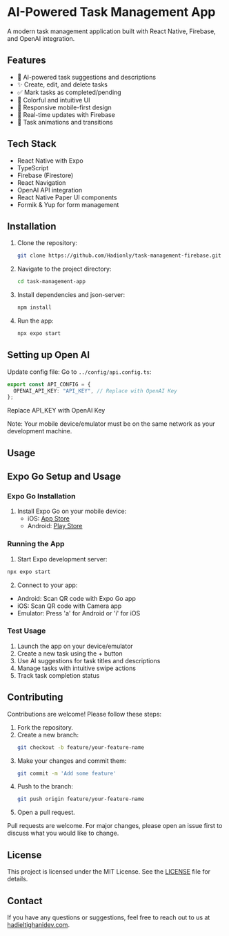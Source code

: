 # AI-Powered Task Management App

A modern task management application built with React Native, Firebase, and OpenAI integration.

## Features

- 🤖 AI-powered task suggestions and descriptions
- ✨ Create, edit, and delete tasks
- ✅ Mark tasks as completed/pending
- 🎨 Colorful and intuitive UI
- 📱 Responsive mobile-first design
- 🔄 Real-time updates with Firebase
- 🎯 Task animations and transitions

## Tech Stack

- React Native with Expo
- TypeScript
- Firebase (Firestore)
- React Navigation
- OpenAI API integration
- React Native Paper UI components
- Formik & Yup for form management

## Installation

1. Clone the repository:
   ```sh
   git clone https://github.com/Hadionly/task-management-firebase.git
   ```
2. Navigate to the project directory:
   ```sh
   cd task-management-app
   ```
3. Install dependencies and json-server:
   ```sh
   npm install
   ```
4. Run the app:
   ```sh
   npx expo start
   ```

## Setting up Open AI

Update config file:
Go to `../config/api.config.ts`:

```typescript
export const API_CONFIG = {
  OPENAI_API_KEY: "API_KEY", // Replace with OpenAI Key
};
```

Replace API_KEY with OpenAI Key

Note: Your mobile device/emulator must be on the same network as your development machine.

## Usage

## Expo Go Setup and Usage

### Expo Go Installation

1. Install Expo Go on your mobile device:
   - iOS: [App Store](https://apps.apple.com/app/expo-go/id982107779)
   - Android: [Play Store](https://play.google.com/store/apps/details?id=host.exp.exponent)

### Running the App

1. Start Expo development server:

```sh
npx expo start
```

2. Connect to your app:

- Android: Scan QR code with Expo Go app
- iOS: Scan QR code with Camera app
- Emulator: Press 'a' for Android or 'i' for iOS

### Test Usage

1. Launch the app on your device/emulator
2. Create a new task using the + button
3. Use AI suggestions for task titles and descriptions
4. Manage tasks with intuitive swipe actions
5. Track task completion status

## Contributing

Contributions are welcome! Please follow these steps:

1. Fork the repository.
2. Create a new branch:
   ```sh
   git checkout -b feature/your-feature-name
   ```
3. Make your changes and commit them:
   ```sh
   git commit -m 'Add some feature'
   ```
4. Push to the branch:
   ```sh
   git push origin feature/your-feature-name
   ```
5. Open a pull request.

Pull requests are welcome. For major changes, please open an issue first to discuss what you would like to change.

## License

This project is licensed under the MIT License. See the [LICENSE](LICENSE) file for details.

## Contact

If you have any questions or suggestions, feel free to reach out to us at [hadieltighanidev.com](mailto:hadieltighanidev.com).
